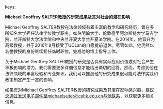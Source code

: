 keys:<Michael Geoffrey SALTER>


**Michael Geoffrey SALTER教授的研究成果及其对社会的潜在影响**

Michael Geoffrey SALTER教授在法律领域有着丰富的教学和研究经历，曾在多所知名大学担任法律学位教学职务，如伯明翰大学、伦敦德里阿尔斯特大学马吉学院、兰开斯特大学法学院和中央兰开夏大学兰开夏法学院。在2014年，他晋升为高级教授，并于2016年9月接受了UCLan的自愿提前退休。尽管如此，他仍然以名誉教授的身份继续担任临时职位，完成他的博士指导工作。

关于Michael Geoffrey SALTER教授的研究是否具有实际应用价值或对社会产生积极影响的潜力，我们需要更多详细信息才能给出确切的回答。然而，考虑到他在法律领域的丰富经验和专业知识，我们可以推测他的研究成果很可能对法律实践和政策制定产生一定的影响。

如果您对Michael Geoffrey SALTER教授的研究成果及其潜在影响感兴趣，建议您通过发送电子邮件至michaelsalter@cuhk.edu.cn与他联系，以获取更多相关信息。